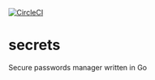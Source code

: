 [![CircleCI](https://circleci.com/gh/jarmo/secrets.svg?style=shield)](https://circleci.com/gh/jarmo/secrets)

# secrets
Secure passwords manager written in Go
